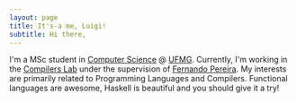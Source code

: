 ```yaml
---
layout: page
title: It's-a me, Luigi!
subtitle: Hi there,
---
```



I'm a MSc student in [Computer Science](https://ppgcc.dcc.ufmg.br) @ [UFMG](https://ufmg.br). Currently, I'm working in the [Compilers Lab](http://lac.dcc.ufmg.br/) under the supervision of [Fernando Pereira](https://homepages.dcc.ufmg.br/~fernando/). My interests are primarily related to Programming Languages and Compilers. Functional languages are awesome, Haskell is beautiful and you should give it a try!
